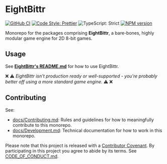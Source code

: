 # EightBittr

[![GitHub CI](https://github.com/typescript-eslint/typescript-eslint/workflows/CI/badge.svg)](https://github.com/typescript-eslint/typescript-eslint/actions/workflows/ci.yml)
[![Code Style: Prettier](https://img.shields.io/badge/code_style-prettier-brightgreen.svg)](https://prettier.io)
![TypeScript: Strict](https://img.shields.io/badge/typescript-strict-brightgreen.svg)
[![NPM version](https://badge.fury.io/js/eightbittr.svg)](http://badge.fury.io/js/eightbittr)

Monorepo for the packages comprising **EightBittr**, a bare-bones, highly modular game engine for 2D 8-bit games.

## Usage

See **[EightBittr's README.md](./packages/eightbittr/README.md)** for how to use EightBittr.

❌ ⚠ _EightBittr isn't production ready or well-supported - you're probably better off using a more standard game engine._ ⚠ ❌

## Contributing

See:

-   [docs/Contributing.md](./docs/Contributing.md): Rules and guidelines for how to meaningfully contribute to this monorepo.
-   [docs/Development.md](./docs/Development.md): Technical documentation for how to work in this monorepo.

Please note that this project is released with a [Contributor Covenant](https://www.contributor-covenant.org).
By participating in this project you agree to abide by its terms.
See [CODE_OF_CONDUCT.md](./.github/CODE_OF_CONDUCT.md).
